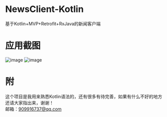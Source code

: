 # NewsClient-Kotlin
基于Kotlin+MVP+Retrofit+RxJava的新闻客户端
# 应用截图
![image](http://m.qpic.cn/psb?/V1486Uno1i1m7T/9BAynC.5uNWyIQ6VRNLd7x4IAnsmvmCpRUFSpnX9J4M!/b/dF4BAAAAAAAA&bo=QAIABEACAAQDKQw!&rf=viewer_4)
![image](http://m.qpic.cn/psb?/V1486Uno1i1m7T/OWEKDvvaE402dPltNOjJdev.OVJ6X*S.lKTEbzx8Exs!/b/dPIAAAAAAAAA&bo=QAIABEACAAQDCSw!&rf=viewer_4)

# 附
这个项目是我用来熟悉Kotlin语法的，还有很多有待完善，如果有什么不好的地方还请大家指出来，谢谢！  
邮箱：909916737@qq.com

